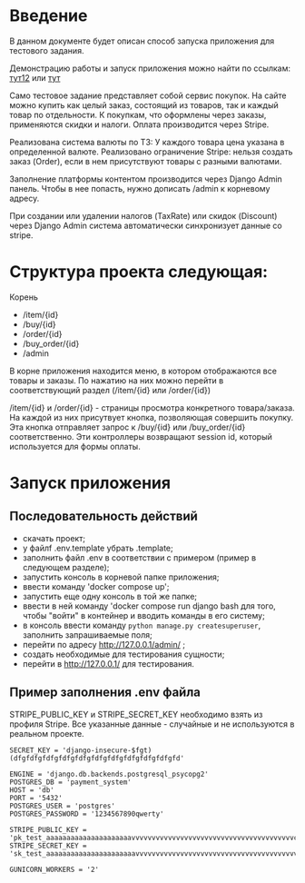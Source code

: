 # Введение
В данном документе будет описан способ запуска приложения для тестового задания.

Демонстрацию работы и запуск приложения можно найти по ссылкам: [тут12](https://www.youtube.com/watch?v=jGamauMiNjw) или [тут](https://rutube.ru/video/private/c6384e3be0796eda1f60a55c45b271bf/?p=MB4ALNVdicqOa-I9s8RScQ)

Само тестовое задание представляет собой сервис покупок.
На сайте можно купить как целый заказ, состоящий из товаров, так и каждый товар по отдельности. К покупкам, что оформлены через заказы, применяются скидки и налоги. Оплата производится через Stripe.

Реализована система валюты по ТЗ: У каждого товара цена указана в определенной валюте. Реализовано ограничение Stripe: нельзя создать заказ (Order), если в нем присутствуют товары с разными валютами.

Заполнение платформы контентом производится через Django Admin панель. Чтобы в нее попасть, нужно дописать /admin к корневому адресу.


При создании или удалении налогов (TaxRate) или скидок (Discount) через Django Admin система автоматически синхронизует данные со stripe.

# Структура проекта следующая:
Корень 
- /item/{id}
- /buy/{id}
- /order/{id}
- /buy_order/{id}
- /admin

В корне приложения находится меню, в котором отображаются все товары и заказы. По нажатию на них можно перейти в соответствующий раздел (/item/{id} или /order/{id})

/item/{id} и /order/{id} - страницы просмотра конкретного товара/заказа. На каждой из них присутвует кнопка, позволяющая совершить покупку. Эта кнопка отправляет запрос к /buy/{id} или /buy_order/{id} соответственно. Эти контроллеры возвращают session id, который используется для формы оплаты.

# Запуск приложения
## Последовательность действий
- скачать проект;
- у файлf .env.template убрать .template;
- заполнить файл .env в соответствии с примером (пример в следующем разделе);
- запустить консоль в корневой папке приложения;
- ввести команду 'docker compose up';
- запустить еще одну консоль в той же папке;
- ввести в ней команду 'docker compose run django bash для того, чтобы "войти" в контейнер и вводить команды в его систему;
- в консоль ввести команду `python manage.py createsuperuser`, заполнить запрашиваемые поля;
- перейти по адресу http://127.0.0.1/admin/ ;
- создать необходимые для тестирования сущности;
- перейти в http://127.0.0.1/ для тестирования.

## Пример заполнения .env файла
STRIPE_PUBLIC_KEY и STRIPE_SECRET_KEY необходимо взять из профиля Stripe. Все указанные данные - случайные и не используются в реальном проекте.

```
SECRET_KEY = 'django-insecure-$fgt)(dfgfdfgfdfgfdfgfdfgfdfgfdfgfdfgfdfgfdfgfd'

ENGINE = 'django.db.backends.postgresql_psycopg2'
POSTGRES_DB = 'payment_system'
HOST = 'db'
PORT = '5432'
POSTGRES_USER = 'postgres'
POSTGRES_PASSWORD = '1234567890qwerty'

STRIPE_PUBLIC_KEY = 'pk_test_aaaaaaaaaaaaaaaaaaaaavvvvvvvvvvvvvvvvvvvvvvvvvvvvvvvvvvvvvvvvccccccccccccccccccccccccccccccccccccc'
STRIPE_SECRET_KEY = 'sk_test_aaaaaaaaaaaaaaaaaaaaaavvvvvvvvvvvvvvvvvvvvvvvvvvvvvvvvvvvvvvvvvvvvvccccccccccccccccccccccccccccccc'

GUNICORN_WORKERS = '2'
```
